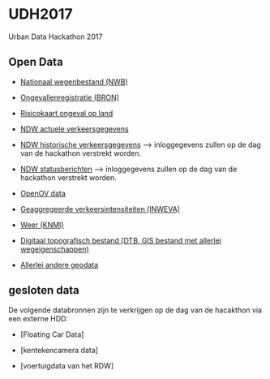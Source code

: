 # UDH2017
Urban Data Hackathon 2017

## Open Data 
+ [Nationaal wegenbestand (NWB)](https://data.overheid.nl/data/dataset/nationaal-wegen-bestand-wegen-wegvakken)

+ [Ongevallenregistratie (BRON)](https://data.overheid.nl/data/dataset/verkeersongevallen-bestand-geregistreerde-ongevallen-nederland)

+ [Risicokaart ongeval op land](https://data.overheid.nl/data/dataset/ongeval-op-land)

+ [NDW actuele verkeersgegevens](https://data.overheid.nl/data/dataset/ndw-actuele-verkeersgegevens)

+ [NDW historische verkeersgegevens](http://ndw.kxa.nl) --> inloggegevens zullen op de dag van de hackathon verstrekt worden.

+ [NDW statusberichten](http://sb-ndw.kxa.nl) --> inloggegevens zullen op de dag van de hackathon verstrekt worden.

+ [OpenOV data](http://data.openov.nl)

+ [Geaggregeerde verkeersintensiteiten (INWEVA)](https://nis.rijkswaterstaat.nl/SASPortal/navigate.do)

+ [Weer (KNMI)](https://data.knmi.nl/datasets)

+ [Digitaal topografisch bestand (DTB, GIS bestand met allerlei wegeigenschappen)](https://www.rijkswaterstaat.nl/apps/geoservices/geodata/dmc/dtb/)

+ [Allerlei andere geodata](https://www.rijkswaterstaat.nl/apps/geoservices/geodata/dmc/)
 
 ## gesloten data
 De volgende databronnen zijn te verkrijgen op de dag van de hacakthon via een externe HDD:
 + [Floating Car Data]
 
 + [kentekencamera data]
 
 + [voertuigdata van het RDW]
